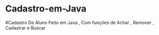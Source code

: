 # Cadastro-em-Java

#Cadastro De Aluno Feito em Java , Com funções de Achar , Remover , Cadastrar e Buscar
